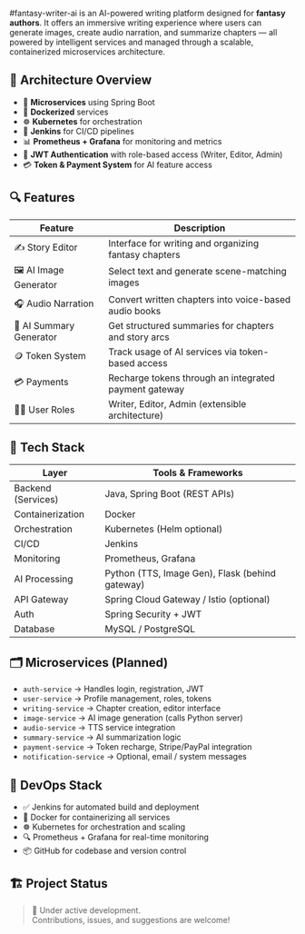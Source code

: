 
#fantasy-writer-ai
is an AI-powered writing platform designed for **fantasy authors**. It offers an immersive writing experience where users can generate images, create audio narration, and summarize chapters — all powered by intelligent services and managed through a scalable, containerized microservices architecture.

## 🧱 Architecture Overview

- 🧩 **Microservices** using Spring Boot
- 🐳 **Dockerized** services
- ☸️ **Kubernetes** for orchestration
- 🔧 **Jenkins** for CI/CD pipelines
- 📊 **Prometheus + Grafana** for monitoring and metrics
- 🔐 **JWT Authentication** with role-based access (Writer, Editor, Admin)
- 💳 **Token & Payment System** for AI feature access

## 🔍 Features

| Feature               | Description                                                  |
|-----------------------|--------------------------------------------------------------|
| ✍️ Story Editor         | Interface for writing and organizing fantasy chapters       |
| 🖼️ AI Image Generator   | Select text and generate scene-matching images             |
| 🎧 Audio Narration     | Convert written chapters into voice-based audio books        |
| 🧠 AI Summary Generator | Get structured summaries for chapters and story arcs        |
| 🪙 Token System        | Track usage of AI services via token-based access           |
| 💳 Payments            | Recharge tokens through an integrated payment gateway        |
| 🧑‍💻 User Roles         | Writer, Editor, Admin (extensible architecture)             |

## 🧰 Tech Stack

| Layer            | Tools & Frameworks                                           |
|------------------|--------------------------------------------------------------|
| Backend (Services) | Java, Spring Boot (REST APIs)                               |
| Containerization | Docker                                                       |
| Orchestration    | Kubernetes (Helm optional)                                   |
| CI/CD            | Jenkins                                                      |
| Monitoring       | Prometheus, Grafana                                          |
| AI Processing    | Python (TTS, Image Gen), Flask (behind gateway)              |
| API Gateway      | Spring Cloud Gateway / Istio (optional)                      |
| Auth             | Spring Security + JWT                                        |
| Database         | MySQL / PostgreSQL                                           |

## 🗂️ Microservices (Planned)

- `auth-service` → Handles login, registration, JWT
- `user-service` → Profile management, roles, tokens
- `writing-service` → Chapter creation, editor interface
- `image-service` → AI image generation (calls Python server)
- `audio-service` → TTS service integration
- `summary-service` → AI summarization logic
- `payment-service` → Token recharge, Stripe/PayPal integration
- `notification-service` → Optional, email / system messages

## 🚀 DevOps Stack

- ✅ Jenkins for automated build and deployment
- 🐳 Docker for containerizing all services
- ☸️ Kubernetes for orchestration and scaling
- 🔍 Prometheus + Grafana for real-time monitoring
- 📦 GitHub for codebase and version control

## 🏗️ Project Status

> 🚧 Under active development.  
> Contributions, issues, and suggestions are welcome!

